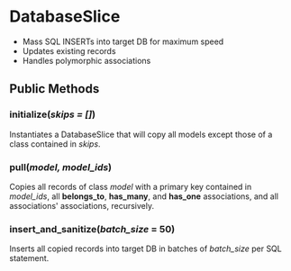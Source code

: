 # DatabaseSlice

- Mass SQL INSERTs into target DB for maximum speed
- Updates existing records
- Handles polymorphic associations

## Public Methods

### initialize(*skips = []*)
Instantiates a DatabaseSlice that will copy all models except those of a class contained in *skips*.

### pull(*model, model_ids*)
Copies all records of class *model* with a primary key contained in *model_ids*, all **belongs\_to**, **has\_many**, and **has\_one** associations, and all associations' associations, recursively.

### insert\_and_sanitize(*batch_size* = 50)
Inserts all copied records into target DB in batches of *batch_size* per SQL statement.